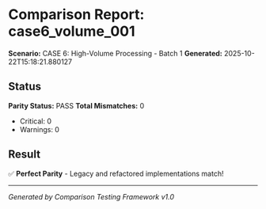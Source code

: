 # Comparison Report: case6_volume_001
**Scenario:** CASE 6: High-Volume Processing - Batch 1
**Generated:** 2025-10-22T15:18:21.880127

## Status
**Parity Status:** PASS
**Total Mismatches:** 0
  - Critical: 0
  - Warnings: 0

## Result
✅ **Perfect Parity** - Legacy and refactored implementations match!

---
*Generated by Comparison Testing Framework v1.0*